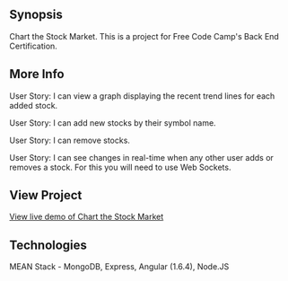 ## Synopsis

Chart the Stock Market. This is a project for Free Code Camp's Back End Certification.

## More Info

User Story: I can view a graph displaying the recent trend lines for each added stock.

User Story: I can add new stocks by their symbol name.

User Story: I can remove stocks.

User Story: I can see changes in real-time when any other user adds or removes a stock. For this you will need to use Web Sockets.


## View Project
[View live demo of Chart the Stock Market](https://obscure-dusk-43191.herokuapp.com/)

## Technologies
MEAN Stack - MongoDB, Express, Angular (1.6.4), Node.JS
